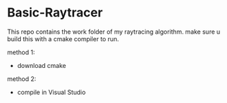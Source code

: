 # Basic-Raytracer
This repo contains the work folder of my raytracing algorithm. make sure u build this with a cmake compiler to run.

method 1:
- download cmake

method 2:
- compile in Visual Studio
